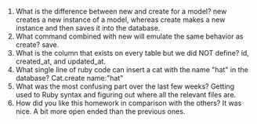 1. What is the difference between new and create for a model?
  new creates a new instance of a model, whereas create makes a new instance and then saves it into the database.
2. What command combined with new will emulate the same behavior as create?
  save.
3. What is the column that exists on every table but we did NOT define?
  id, created_at, and updated_at.
4. What single line of ruby code can insert a cat with the name "hat" in the database?
  Cat.create name:"hat"
5. What was the most confusing part over the last few weeks?
  Getting used to Ruby syntax and figuring out where all the relevant files are. 
6. How did you like this homework in comparison with the others?
  It was nice. A bit more open ended than the previous ones.
